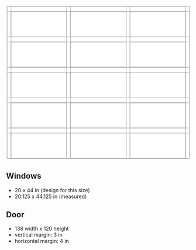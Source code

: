 ![screenshot](screenshot.png)

## Windows

* 20 x 44 in (design for this size)
* 20.125 x 44.125 in (measured)

## Door

* 138 width x 120 height
* vertical margin: 3 in
* horizontal margin: 4 in